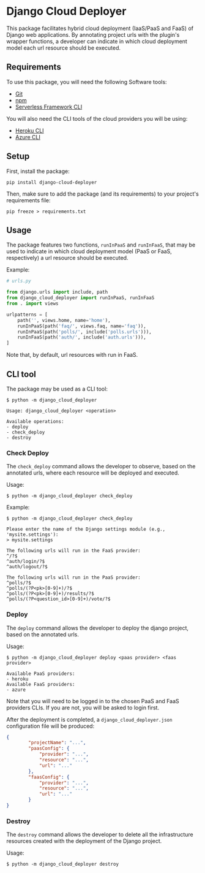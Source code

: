 # Django Cloud Deployer

This package facilitates hybrid cloud deployment (IaaS/PaaS and FaaS) of Django web applications. By annotating project urls with the plugin's wrapper functions, a developer can indicate in which cloud deployment model each url resource should be executed.

## Requirements

To use this package, you will need the following Software tools:

- [Git](https://git-scm.com/)
- [npm](https://www.npmjs.com/)
- [Serverless Framework CLI](https://www.serverless.com/)

You will also need the CLI tools of the cloud providers you will be using:

- [Heroku CLI](https://devcenter.heroku.com/articles/heroku-cli)
- [Azure CLI](https://docs.microsoft.com/en-us/cli/azure/install-azure-cli)

## Setup

First, install the package:

```
pip install django-cloud-deployer
```

Then, make sure to add the package (and its requirements) to your project's requirements file:

```
pip freeze > requirements.txt
```

## Usage

The package features two functions, `runInPaaS` and `runInFaaS`, that may be used to indicate in which cloud deployment model (PaaS or FaaS, respectively) a url resource should be executed.

Example:

```python
# urls.py

from django.urls import include, path
from django_cloud_deployer import runInPaaS, runInFaaS
from . import views

urlpatterns = [
    path('', views.home, name='home'),
    runInPaaS(path('faq/', views.faq, name='faq')),
    runInPaaS(path('polls/', include('polls.urls'))),
    runInFaaS(path('auth/', include('auth.urls'))),
]
```

Note that, by default, url resources with run in FaaS.

## CLI tool

The package may be used as a CLI tool:

```
$ python -m django_cloud_deployer

Usage: django_cloud_deployer <operation> 

Available operations:
- deploy 
- check_deploy
- destroy 
```

### Check Deploy

The `check_deploy` command allows the developer to observe, based on the annotated urls, where each resource will be deployed and executed.

Usage:

```
$ python -m django_cloud_deployer check_deploy
```


Example:

```
$ python -m django_cloud_deployer check_deploy

Please enter the name of the Django settings module (e.g., 'mysite.settings'):
> mysite.settings

The following urls will run in the FaaS provider:
^/?$
^auth/login/?$
^auth/logout/?$

The following urls will run in the PaaS provider:
^polls/?$
^polls/(?P<pk>[0-9]+)/?$
^polls/(?P<pk>[0-9]+)/results/?$
^polls/(?P<question_id>[0-9]+)/vote/?$
```

### Deploy

The `deploy` command allows the developer to deploy the django project, based on the annotated urls.

Usage:

```
$ python -m django_cloud_deployer deploy <paas provider> <faas provider>

Available PaaS providers:
- heroku
Available FaaS providers:
- azure
```

Note that you will need to be logged in to the chosen PaaS and FaaS providers CLIs. If you are not, you will be asked to login first.

After the deployment is completed, a `django_cloud_deployer.json` configuration file will be produced:

```json
{
        "projectName": "...",
        "paasConfig": {
            "provider": "...",
            "resource": "...",
            "url": "..."
        },
        "faasConfig": {
            "provider": "...",
            "resource": "...",
            "url": "..."
        }
}
```

### Destroy

The `destroy` command allows the developer to delete all the infrastructure resources created with the deployment of the Django project.

Usage:

```
$ python -m django_cloud_deployer destroy
```
